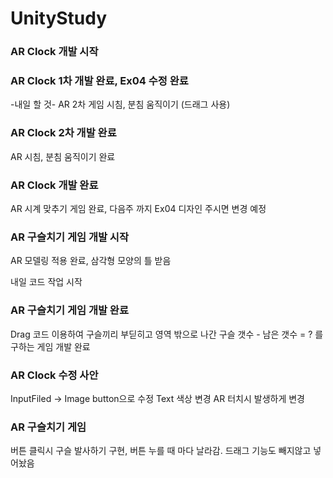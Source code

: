 # UnityStudy

### AR Clock 개발 시작


### AR Clock 1차 개발 완료, Ex04 수정 완료

-내일 할 것-
AR 2차 게임 시침, 분침 움직이기 (드래그 사용) 

### AR Clock 2차 개발 완료 
AR 시침, 분침 움직이기 완료

### AR Clock 개발 완료

AR 시계 맞추기 게임 완료, 다음주 까지 Ex04 디자인 주시면 변경 예정


### AR 구슬치기 게임 개발 시작

AR 모델링 적용 완료, 삼각형 모양의 틀 받음

내일  코드 작업 시작



### AR 구슬치기 게임 개발 완료

Drag 코드 이용하여 구슬끼리 부딛히고 영역 밖으로 나간 구슬 갯수 - 남은 갯수 = ? 를 구하는 게임 개발 완료

### AR Clock 수정 사안

InputFiled -> Image button으로 수정
Text 색상 변경
AR 터치시 발생하게 변경


### AR 구슬치기 게임
버튼 클릭시 구슬 발사하기 구현, 버튼 누를 때 마다 날라감. 드래그 기능도 빼지않고 넣어놨음